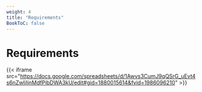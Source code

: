 ```yaml
---
weight: 4
title: "Requirements"
BookToC: false
---
```

# Requirements
{{< iframe src="https://docs.google.com/spreadsheets/d/1Awvs3CumJ9qQSrG_uEvt4s6nZwliIjnMdfPibDWA3kU/edit#gid=1880015614&fvid=1986096210" >}}
